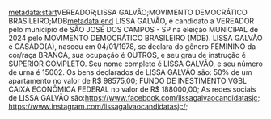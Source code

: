 <metadata:start>VEREADOR;LISSA GALVÃO;MOVIMENTO DEMOCRÁTICO BRASILEIRO;MDB<metadata:end>
LISSA GALVÃO, é candidato a VEREADOR pelo município de SÃO JOSÉ DOS CAMPOS - SP na eleição MUNICIPAL de 2024 pelo MOVIMENTO DEMOCRÁTICO BRASILEIRO (MDB). LISSA GALVÃO é CASADO(A), nasceu em 04/01/1978, se declara do gênero FEMININO da cor/raça BRANCA, sua ocupação é OUTROS, e seu grau de instrução é SUPERIOR COMPLETO. Seu nome completo é LISSA GALVÃO, e seu número de urna é 15002.
Os bens declarados de LISSA GALVÃO são: 50% de um apartamento no valor de R$ 98575,00; FUNDO DE INESTIMENTO VGBL CAIXA ECONÔMICA FEDERAL no valor de R$ 188000,00; 
As redes sociais de LISSA GALVÃO são:https://www.facebook.com/lissagalvaocandidatasjc; https://www.instagram.com/lissagalvaocandidatasjc/;